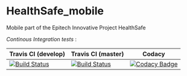 # HealthSafe_mobile
Mobile part of the Epitech Innovative Project HealthSafe

_Continous Integration tests_ :

| Travis CI (develop) | Travis CI (master)  |       Codacy        |
|---------------------|---------------------|---------------------|
| [![Build Status](https://travis-ci.com/Zerekiel/HealthSafe_mobile.svg?branch=develop)](https://travis-ci.com/Zerekiel/HealthSafe_mobile) | [![Build Status](https://travis-ci.com/Zerekiel/HealthSafe_mobile.svg?branch=master)](https://travis-ci.com/Zerekiel/HealthSafe_mobile) |[![Codacy Badge](https://api.codacy.com/project/badge/Grade/330061fdad974f4d8947ade74b016e84)](https://www.codacy.com/manual/EIP/HealthSafe_mobile?utm_source=github.com&amp;utm_medium=referral&amp;utm_content=Zerekiel/HealthSafe_mobile&amp;utm_campaign=Badge_Grade) |

